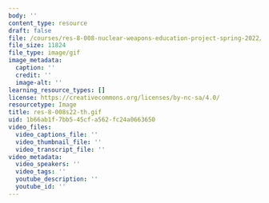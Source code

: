 ```yaml
---
body: ''
content_type: resource
draft: false
file: /courses/res-8-008-nuclear-weapons-education-project-spring-2022/res-8-008s22-th.gif
file_size: 11824
file_type: image/gif
image_metadata:
  caption: ''
  credit: ''
  image-alt: ''
learning_resource_types: []
license: https://creativecommons.org/licenses/by-nc-sa/4.0/
resourcetype: Image
title: res-8-008s22-th.gif
uid: 1b66ab1f-7bb5-45cf-a562-fc24a0663650
video_files:
  video_captions_file: ''
  video_thumbnail_file: ''
  video_transcript_file: ''
video_metadata:
  video_speakers: ''
  video_tags: ''
  youtube_description: ''
  youtube_id: ''
---
```

